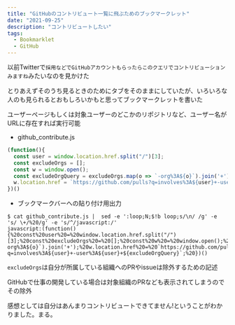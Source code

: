 ```yaml
---
title: "GitHubのコントリビュート一覧に飛ぶためのブックマークレット"
date: "2021-09-25"
description: "コントリビュートしたい"
tags:
  - Bookmarklet
  - GitHub
---
```


以前Twitterで`採用などでGitHubアカウントもらったらこのクエリでコントリビューションみますね`みたいなのを見かけた

<!-- textlint-disable ja-technical-writing/ja-no-weak-phrase -->
とりあえずそのうち見るときのためにタブをそのままにしていたが、いろいろな人のも見られるとおもしろいかもと思ってブックマークレットを書いた
<!-- textlint-enable ja-technical-writing/ja-no-weak-phrase -->

ユーザーページもしくは対象ユーザーのどこかのリポジトリなど、ユーザー名がURLに存在すれば実行可能

- github_contribute.js

```javascript
(function(){
  const user = window.location.href.split("/")[3];
  const excludeOrgs = [];
  const w = window.open();
  const excludeOrgQuery = excludeOrgs.map(o => `-org%3A${o}`).join('+');
  w.location.href = `https://github.com/pulls?q=involves%3A${user}+-user%3A${user}+${excludeOrgQuery}`;
})()
```

- ブックマークバーへの貼り付け用出力

```shell
$ cat github_contribute.js |  sed -e ':loop;N;$!b loop;s/\n/ /g' -e 's/ \+/%20/g' -e 's/^/javascript:/'
javascript:(function(){%20const%20user%20=%20window.location.href.split("/")[3];%20const%20excludeOrgs%20=%20[];%20const%20w%20=%20window.open();%20const%20excludeOrgQuery%20=%20excludeOrgs.map(o%20=>%20`-org%3A${o}`).join('+');%20w.location.href%20=%20`https://github.com/pulls?q=involves%3A${user}+-user%3A${user}+${excludeOrgQuery}`;%20})()
```

`excludeOrgs`は自分が所属している組織へのPRやissueは除外するための記述

GitHubで仕事の開発している場合は対象組織のPRなども表示されてしまうのでその除外

感想としては自分はあんまりコントリビュートできてません!ということがわかりました。まる。
